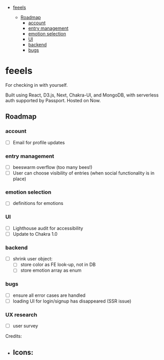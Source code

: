 - [feeels](#feeels)

  - [Roadmap](#roadmap)
    - [account](#account)
    - [entry management](#entry-management)
    - [emotion selection](#emotion-selection)
    - [UI](#ui)
    - [backend](#backend)
    - [bugs](#bugs)

# feeels

For checking in with yourself.

Built using React, D3.js, Next, Chakra-UI, and MongoDB, with serverless auth supported by Passport. Hosted on Now.

## Roadmap

### account

- [ ] Email for profile updates

### entry management

- [ ] beeswarm overflow (too many bees!)
- [ ] User can choose visibility of entries (when social functionality is in place)

### emotion selection

- [ ] definitions for emotions

### UI

- [ ] Lighthouse audit for accessibility
- [ ] Update to Chakra 1.0

### backend

- [ ] shrink user object:
  - [ ] store color as FE look-up, not in DB
  - [ ] store emotion array as enum

### bugs

- [ ] ensure all error cases are handled
- [ ] loading UI for login/signup has disappeared (SSR issue)

### UX research

- [ ] user survey

Credits:

- ## Icons:
